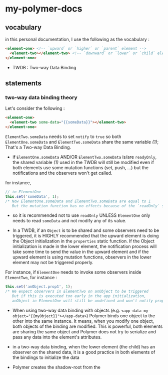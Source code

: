 # my-polymer-docs

## vocabulary

in this personal documentation, I use the following as the vocabulary :

```html
<element-one> <!-- `upward` or `higher` or `parent` element -->
  <element-two></element-two> <!-- `downward` or `lower` or `child` element -->
</element-one>
```

- TWDB : Two-way Data Binding

## statements

### two-way data binding theory

Let's consider the following :

```html
<element-one> 
  <element-two some-data="{{someData}}"></element-two>
</element-one>
```
`ElementTwo.someData` needs to set `notify` to `true` so both `ElementOne.someData` and `ElementTwo.someData` share the same variable *(1)*; That's a Two-way Data Binding.

- if `ElementOne.someData` AND/OR `ElementTwo.someData` is/are `readyOnly`, the shared variable *(1)* used in the TWDB will still be modified even if both elements use some mutation functions (set, push, ...) but the notifications and the observers won't get called.

for instance, 
```javascript
// in ElementOne
this.set('someData', 1);
/* Now ElementOne.someData and ElementTwo.someData are equal to 1
   But the mutation function has no effects because of the `readOnly` set to `true` */
```
- so it is recommended not to use `readOnly` UNLESS `ElementOne` only needs to read `someData` and not modify any of its value.

- In a TWDB, if an `Object` is to be shared and some observers need to be triggered, it is HIGHLY recommended that the upward element is doing the Object initialization in the `properties` static function. If the Object initialization is made in the lower element, the notification process will take some time to send the value in the upward element and if the upward element is using mutation functions, observers in the lower element may not be triggered properly.

For instance, if `ElementOne` needs to invoke some observers inside `ElementTwo`, for instance :

```javascript
this.set('anObject.prop1', 1);
/* We expect observers in ElementTwo on anObject to be triggered 
   But if this is executed too early in the app initialization,
   anObject in ElementOne will still be undefined and won't notify properly*/
```

- When using two-way data binding with objects (e.g. `<app-data my-object="{{myObject}}"></app-data>`) Polymer binds one object to the other into the same instance. It means, when you modify one object, both objects of the binding are modified. This is powerful, both elements are sharing the same object and Polymer does not try to serialize and pass any data into the element's attributes.

- in a two-way data binding, when the lower element (the child) has an observer on the shared data, it is a good practice in both elements of the bindings to initialize the data 

- Polymer creates the shadow-root from the <template> in the <dom-module> only when the instance is attached to the dom. because the lifecycle starts when the instance is attached.
  That means connectedCallback function won't be called before attached.

- _flushProperties() called on a Polymer.Element extended Instance will force the Polymer lifecycle if the Element wasn't attached to the dom. If the Element has a Polymer <template>, _flushProperties() won't create the template and any further attachment of the Element to the dom won't trigger the creation of the Polymer <template> as well. It is then not recommended to use this function, unless the Element is only a data-structure that the application is using to store data.

- It is not recommended to reflectToAttribute an object-type or Array of object-type properties, for Polymer serialize and can generate long string of text pasted in the dom (and there is no use).

- It is possible to use Array of objects in a two-way data binding because polymer binds the data using references.

- When using Array of objects in a two-way data binding, we can use paths in template. e.g.
```
<b>{{theArray.0.property}}</b>
```

- To change and notify the change of an object property (if the object is a property of the Polymer element, or if the object is in an array and the array is a property of the Polymer element) or the value of an array, use the function **set**, for instance :

```javascript
this.set('theObject.property', 14); // if the object is a property
this.set('intArray.0', 14); // if the array is a property
this.set('objArray.0.property', 14); // if the object is in an array and the array a property
```

note : it is important to note that using **set** or **notifyPath** will only affect templates where the placeholders match the changes and related observers such as

```javascript
static get observers () {
  return ['_udpateElement(objArray.0.property)'];
}
```
